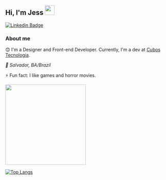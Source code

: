 ## Hi, I'm Jess   <img src="https://pic.chinesefontdesign.com/uploads/2018/02/chinesefontdesign.com-2018-02-17_05-40-13_240701.gif" width="30px">

<!--
**jessneri/jessneri** is a ✨ _special_ ✨ repository because its `README.md` (this file) appears on your GitHub profile.

Here are some ideas to get you started:

- 🔭 I’m currently working on ...
- 🌱 I’m currently learning ...
- 👯 I’m looking to collaborate on ...
- 🤔 I’m looking for help with ...
- 💬 Ask me about ...
- 📫 How to reach me: ...
- 😄 Pronouns: ...
- ⚡ Fun fact: ...
-->

</div>

[![Linkedin Badge](https://img.shields.io/badge/-LinkedIn-blue?style=flat-square&logo=Linkedin&logoColor=white&link=https://www.linkedin.com/in/jessicaneri/)](https://www.linkedin.com/in/jessicaneri/)

### About me
:blush: I'm a Designer and Front-end Developer. Currently, I'm a dev at [Cubos Tecnologia](https://cubos.io/).

<i>:round_pushpin: Salvador, BA/Brazil</i>

⚡ Fun fact: I like games and horror movies.

<img src="https://media.giphy.com/media/Xb7YboVOJOhcOmrnwI/giphy.gif" width="250px">


[![Top Langs](https://github-readme-stats.vercel.app/api/top-langs/?username=jessneri)](https://github.com/anuraghazra/github-readme-stats)

 
